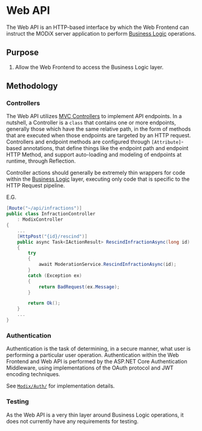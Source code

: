 # Web API

The Web API is an HTTP-based interface by which the Web Frontend can instruct the MODiX server application to perform [Business Logic](Business-Logic) operations.

## Purpose

1. Allow the Web Frontend to access the Business Logic layer.

## Methodology

### Controllers

The Web API utilizes [MVC Controllers](https://docs.microsoft.com/en-us/aspnet/core/mvc/controllers/actions?view=aspnetcore-3.1) to implement API endpoints. In a nutshell, a Controller is a `class` that contains one or more endpoints, generally those which have the same relative path, in the form of methods that are executed when those endpoints are targeted by an HTTP request. Controllers and endpoint methods are configured through `[Attribute]`-based annotations, that define things like the endpoint path and endpoint HTTP Method, and support auto-loading and modeling of endpoints at runtime, through Reflection.

Controller actions should generally be extremely thin wrappers for code within the [Business Logic](Business-Logic) layer, executing only code that is specific to the HTTP Request pipeline.

E.G.
```cs
[Route("~/api/infractions")]
public class InfractionController
    : ModixController
{
    ...
    [HttpPost("{id}/rescind")]
    public async Task<IActionResult> RescindInfractionAsync(long id)
    {
        try
        {
            await ModerationService.RescindInfractionAsync(id);
        }
        catch (Exception ex)
        {
            return BadRequest(ex.Message);
        }

        return Ok();
    }
    ...
}
```

### Authentication

Authentication is the task of determining, in a secure manner, what user is performing a particular user operation. Authentication within the Web Frontend and Web API is performed by the ASP.NET Core Authentication Middleware, using implementations of the OAuth protocol and JWT encoding techniques.

See [`Modix/Auth/`](../../tree/master/Modix/Auth) for implementation details.

### Testing

As the Web API is a very thin layer around Business Logic operations, it does not currently have any requirements for testing.
